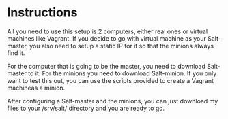 # Instructions

All you need to use this setup is 2 computers, either real ones or virtual machines like Vagrant. If you decide to go with virtual machine as your Salt-master, you also need to setup a static IP for it so that the minions always find it.

For the computer that is going to be the master, you need to download Salt-master to it. For the minions you need to download Salt-minion. If you only want to test this out, you can use the scripts provided to create a Vagrant machineas a minion.

After configuring a Salt-master and the minions, you can just download my files to your /srv/salt/ directory and you are ready to go. 
